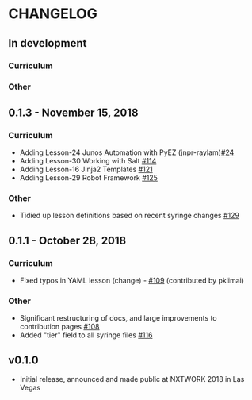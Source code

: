 # CHANGELOG

## In development

### Curriculum

### Other


## 0.1.3 - November 15, 2018

### Curriculum

- Adding Lesson-24 Junos Automation with PyEZ (jnpr-raylam)[#24](https://github.com/nre-learning/antidote/pull/117)
- Adding Lesson-30 Working with Salt [#114](https://github.com/nre-learning/antidote/pull/114)
- Adding Lesson-16 Jinja2 Templates [#121](https://github.com/nre-learning/antidote/pull/121)
- Adding Lesson-29 Robot Framework [#125](https://github.com/nre-learning/antidote/pull/125)

### Other

- Tidied up lesson definitions based on recent syringe changes [#129](https://github.com/nre-learning/antidote/pull/129)

## 0.1.1 - October 28, 2018

### Curriculum

- Fixed typos in YAML lesson (change) - [#109](https://github.com/nre-learning/antidote/pull/109) (contributed by pklimai)

### Other

- Significant restructuring of docs, and large improvements to contribution pages [#108](https://github.com/nre-learning/antidote/pull/108)
- Added "tier" field to all syringe files [#116](https://github.com/nre-learning/antidote/pull/116)

## v0.1.0

- Initial release, announced and made public at NXTWORK 2018 in Las Vegas
